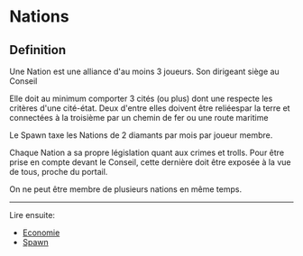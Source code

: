 # Nations

## Definition

Une Nation est une alliance d'au moins 3 joueurs. Son dirigeant siège au Conseil

Elle doit au minimum comporter 3 cités (ou plus) dont une respecte les critères d'une cité-état. Deux d'entre elles doivent être reliéespar la terre et connectées à la troisième par un chemin de fer ou une route maritime

Le Spawn taxe les Nations de 2 diamants par mois par joueur membre.

Chaque Nation a sa propre législation quant aux crimes et trolls. Pour être prise en compte devant le Conseil, cette dernière doit être exposée à la vue de tous, proche du portail.

On ne peut être membre de plusieurs nations en même temps.

---

Lire ensuite:

- [Economie](../marches/index)
- [Spawn](../zones/spawn)
